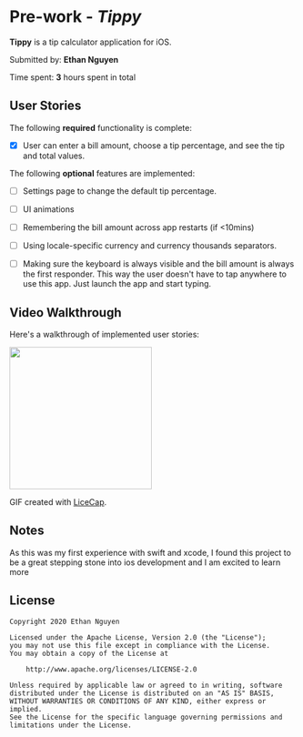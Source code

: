 # Pre-work - *Tippy*

**Tippy** is a tip calculator application for iOS.

Submitted by: **Ethan Nguyen**

Time spent: **3** hours spent in total

## User Stories

The following **required** functionality is complete:

* [x] User can enter a bill amount, choose a tip percentage, and see the tip and total values.

The following **optional** features are implemented:
* [ ] Settings page to change the default tip percentage.
* [ ] UI animations
* [ ] Remembering the bill amount across app restarts (if <10mins)
* [ ] Using locale-specific currency and currency thousands separators.
* [ ] Making sure the keyboard is always visible and the bill amount is always the first responder. This way the user doesn't have to tap anywhere to use this app. Just launch the app and start typing.



## Video Walkthrough 

Here's a walkthrough of implemented user stories:

<img src='http://g.recordit.co/UnZ7Y4g6Qg.gif' width= 250><br>

GIF created with [LiceCap](http://www.cockos.com/licecap/).

## Notes

As this was my first experience with swift and xcode, I found this project to be a great stepping stone into ios development and I am excited to learn more

## License

    Copyright 2020 Ethan Nguyen

    Licensed under the Apache License, Version 2.0 (the "License");
    you may not use this file except in compliance with the License.
    You may obtain a copy of the License at

        http://www.apache.org/licenses/LICENSE-2.0

    Unless required by applicable law or agreed to in writing, software
    distributed under the License is distributed on an "AS IS" BASIS,
    WITHOUT WARRANTIES OR CONDITIONS OF ANY KIND, either express or implied.
    See the License for the specific language governing permissions and
    limitations under the License.
